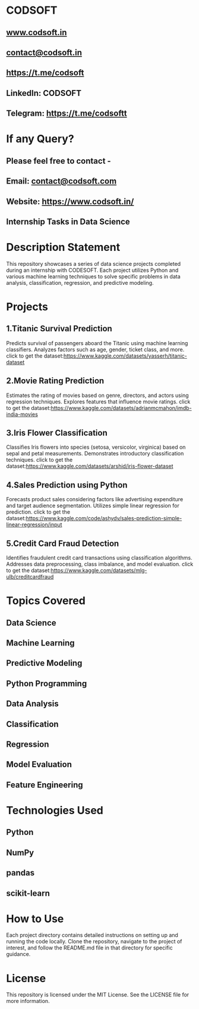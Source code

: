 # CODSOFT
## www.codsoft.in
## contact@codsoft.in
## https://t.me/codsoft

## LinkedIn: CODSOFT
## Telegram: https://t.me/codsoftt

# If any Query?
## Please feel free to contact -
## Email: contact@codsoft.com
## Website: https://www.codsoft.in/

## Internship Tasks in Data Science
# Description Statement
This repository showcases a series of data science projects completed during an internship with CODESOFT. Each project utilizes Python and various machine learning techniques to solve specific problems in data analysis, classification, regression, and predictive modeling.
# Projects

## 1.Titanic Survival Prediction
Predicts survival of passengers aboard the Titanic using machine learning classifiers. Analyzes factors such as age, gender, ticket class, and more.
click to get the dataset:https://www.kaggle.com/datasets/yasserh/titanic-dataset  

## 2.Movie Rating Prediction
Estimates the rating of movies based on genre, directors, and actors using regression techniques. Explores features that influence movie ratings.
click to get the dataset:https://www.kaggle.com/datasets/adrianmcmahon/imdb-india-movies

## 3.Iris Flower Classification
Classifies Iris flowers into species (setosa, versicolor, virginica) based on sepal and petal measurements. Demonstrates introductory classification techniques.
click to get the dataset:https://www.kaggle.com/datasets/arshid/iris-flower-dataset

## 4.Sales Prediction using Python
Forecasts product sales considering factors like advertising expenditure and target audience segmentation. Utilizes simple linear regression for prediction.
click to get the dataset:https://www.kaggle.com/code/ashydv/sales-prediction-simple-linear-regression/input

## 5.Credit Card Fraud Detection
Identifies fraudulent credit card transactions using classification algorithms. Addresses data preprocessing, class imbalance, and model evaluation.
click to get the dataset:https://www.kaggle.com/datasets/mlg-ulb/creditcardfraud

# Topics Covered
## Data Science
## Machine Learning
## Predictive Modeling
## Python Programming
## Data Analysis
## Classification
## Regression
## Model Evaluation
## Feature Engineering

# Technologies Used
## Python
## NumPy
## pandas
## scikit-learn

# How to Use
Each project directory contains detailed instructions on setting up and running the code locally. Clone the repository, navigate to the project of interest, and follow the README.md file in that directory for specific guidance.

# License
This repository is licensed under the MIT License. See the LICENSE file for more information.
